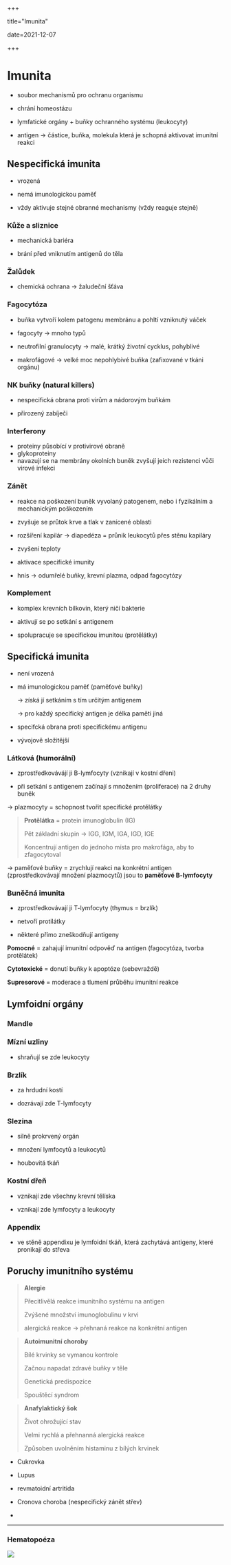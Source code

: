 +++

title="Imunita"

date=2021-12-07

+++

# Imunita

- soubor mechanismů pro ochranu organismu

- chrání homeostázu

- lymfatické orgány + buňky ochranného systému (leukocyty)

- antigen $\to$ částice, buňka, molekula která je schopná aktivovat imunitní reakci

## Nespecifická imunita

- vrozená

- nemá imunologickou paměť

- vždy aktivuje stejné obranné mechanismy (vždy reaguje stejně)

### Kůže a sliznice

- mechanická bariéra

- brání před vniknutím antigenů do těla

### Žalůdek

- chemická ochrana $\to$ žaludeční šťáva

### Fagocytóza

- buňka vytvoří kolem patogenu membránu a pohltí vzniknutý váček 

- fagocyty $\to$ mnoho typů

- neutrofilní granulocyty $\to$ malé, krátký životní cycklus, pohyblivé

- makrofágové $\to$ velké moc nepohlybivé buňka (zafixované v tkáni orgánu)

### NK buňky (natural killers)

- nespecifická obrana proti virům a nádorovým buňkám

- přirozený zabíječi

### Interferony

- proteiny působící v protivirové obraně
- glykoproteiny
- navazují se na membrány okolních buněk zvyšují jeich rezistenci vůči virové infekci

### Zánět

- reakce na poškození buněk vyvolaný patogenem, nebo i fyzikálním a mechanickým poškozením

- zvyšuje se průtok krve a tlak v zanícené oblasti

- rozšíření kapilár $\to$ diapedéza = průnik leukocytů přes stěnu kapiláry

- zvyšení teploty

- aktivace specifické imunity

- hnis $\to$ odumřelé buňky, krevní plazma, odpad fagocytózy

### Komplement

- komplex krevních bílkovin, který ničí bakterie

- aktivují se po setkání s antigenem

- spolupracuje se specifickou imunitou (protělátky)

## Specifická imunita

- není vrozená

- má imunologickou paměť (paměťové buňky)
  
  $\to$ získá jí setkáním s tím určitým antigenem
  
  $\to$ pro každý specifický antigen je délka paměti jiná

- specifcká obrana proti specifickému antigenu

- vývojově složitější

### Látková (humorální)

- zprostředkovávájí ji B-lymfocyty (vznikají v kostní dřeni)

- při setkání s antigenem začínají s množením (proliferace) na 2 druhy buněk

$\to$ plazmocyty = schopnost tvořit specifické protělátky

> **Protělátka** = protein imunoglobulin (IG) <br>
> 
> Pět základní skupin $\to$ IGG, IGM, IGA, IGD, IGE <br>
> 
> Koncentrují antigen do jednoho místa pro makrofága, aby to zfagocytoval

$\to$ paměťové buňky = zrychlují reakci na konkrétní antigen (zprostředkovávají množení plazmocytů) jsou to **paměťové B-lymfocyty**

### Buněčná imunita

- zprostředkovávají ji T-lymfocyty (thymus = brzlík)

- netvoří protilátky

- některé přímo zneškodňují antigeny

**Pomocné** = zahajují imunitní odpověď na antigen (fagocytóza, tvorba protělátek)

**Cytotoxické** = donutí buňky k apoptóze (sebevraždě)

**Supresorové** = moderace a tlumení průběhu imunitní reakce

## Lymfoidní orgány

### Mandle

### Mízní uzliny

- shraňují se zde leukocyty

### Brzlík

- za hrdudní kostí

- dozrávají zde T-lymfocyty

### Slezina

- silně prokrvený orgán

- množení lymfocytů a leukocytů

- houbovitá tkáň

### Kostní dřeň

- vznikají zde všechny krevní tělíska

- vznikají zde lymfocyty a leukocyty

### Appendix

- ve stěně appendixu je lymfoidní tkáň, která zachytává antigeny, které pronikají do střeva

## Poruchy imunitního systému

> **Alergie** <br>
> 
> Přecitlivělá reakce imunitního systému na antigen <br>
> 
> Zvýšené množství imunoglobulinu v krvi <br>
> 
> alergická reakce $\to$ přehnaná reakce na konkrétní antigen

> **Autoimunitní choroby** <br>
> 
> Bílé krvinky se vymanou kontrole <br>
> 
> Začnou napadat zdravé buňky v těle <br>
> 
> Genetická predispozice <br>
> 
> Spouštěcí syndrom

> **Anafylaktický šok** <br>
> 
> Život ohrožující stav <br>
> 
> Velmi rychlá a přehnanná alergická reakce <br>
> 
> Způsoben uvolněním histaminu z bílých krvinek

- Cukrovka

- Lupus

- revmatoidní artritida

- Cronova choroba (nespecifický zánět střev)

- 

---

### Hematopoéza

![](https://upload.wikimedia.org/wikipedia/commons/6/66/Hematopoeza.png)
